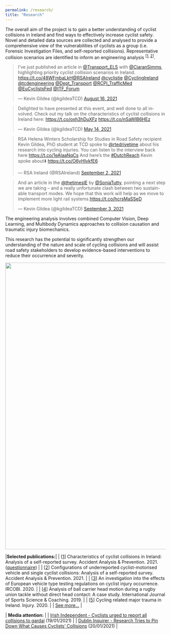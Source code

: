 ```yaml
---
permalink: /research/
title: "Research"
---
```



The overall aim of the project is to gain a better understanding of cyclist collisions in Ireland and find ways to effectively increase cyclist safety. Novel and detailed data sources are collected and analysed to provide a comprehensive view of the vulnerabilities of cyclists as a group (i.e. Forensic Investigation Files, and self-reported collisions). Representative collision scenarios are identified to inform an engineering analysis <sup>[<a href="https://www.sciencedirect.com/science/article/pii/S0001457520317681" target="_blank">1</a>, <a href="https://www.sciencedirect.com/science/article/pii/S0001457521002955" target="_blank">2</a>]</sup>.

<blockquote class="twitter-tweet"><p lang="en" dir="ltr">I&#39;ve just published an article in <a href="https://twitter.com/Transport_ELS?ref_src=twsrc%5Etfw">@Transport_ELS</a> with <a href="https://twitter.com/CiaranSimms?ref_src=twsrc%5Etfw">@CiaranSimms</a>, highlighting priority cyclist collision scenarios in Ireland. <a href="https://t.co/48WFmbaLkH">https://t.co/48WFmbaLkH</a><a href="https://twitter.com/RSAIreland?ref_src=twsrc%5Etfw">@RSAIreland</a> <a href="https://twitter.com/cyclistie?ref_src=twsrc%5Etfw">@cyclistie</a> <a href="https://twitter.com/CyclingIreland?ref_src=twsrc%5Etfw">@CyclingIreland</a> <a href="https://twitter.com/tcdengineering?ref_src=twsrc%5Etfw">@tcdengineering</a> <a href="https://twitter.com/Dept_Transport?ref_src=twsrc%5Etfw">@Dept_Transport</a> <a href="https://twitter.com/RCPI_TrafficMed?ref_src=twsrc%5Etfw">@RCPI_TrafficMed</a> <a href="https://twitter.com/EuCyclistsFed?ref_src=twsrc%5Etfw">@EuCyclistsFed</a> <a href="https://twitter.com/ITF_Forum?ref_src=twsrc%5Etfw">@ITF_Forum</a></p>&mdash; Kevin Gildea (@kgildeaTCD) <a href="https://twitter.com/kgildeaTCD/status/1427240209591283712?ref_src=twsrc%5Etfw">August 16, 2021</a></blockquote> <script async src="https://platform.twitter.com/widgets.js" charset="utf-8"></script>

<blockquote class="twitter-tweet"><p lang="en" dir="ltr">Delighted to have presented at this event, and well done to all involved. Check out my talk on the characteristics of cyclist collisions in Ireland here: <a href="https://t.co/oxh3hDuXFz">https://t.co/oxh3hDuXFz</a> <a href="https://t.co/nSaWlB6HEz">https://t.co/nSaWlB6HEz</a></p>&mdash; Kevin Gildea (@kgildeaTCD) <a href="https://twitter.com/kgildeaTCD/status/1393204482280919041?ref_src=twsrc%5Etfw">May 14, 2021</a></blockquote> <script async src="https://platform.twitter.com/widgets.js" charset="utf-8"></script>

<blockquote class="twitter-tweet"><p lang="en" dir="ltr">RSA Helena Winters Scholarship for Studies in Road Safety recipient Kevin Gildea, PhD student at TCD spoke to <a href="https://twitter.com/rtedrivetime?ref_src=twsrc%5Etfw">@rtedrivetime</a> about his research into cycling injuries. You can listen to the interview back here <a href="https://t.co/1eAlaaNqCs">https://t.co/1eAlaaNqCs</a> And here’s the <a href="https://twitter.com/hashtag/DutchReach?src=hash&amp;ref_src=twsrc%5Etfw">#DutchReach</a> Kevin spoke about⬇️ <a href="https://t.co/O6yHIvkfE6">https://t.co/O6yHIvkfE6</a></p>&mdash; RSA Ireland (@RSAIreland) <a href="https://twitter.com/RSAIreland/status/1433399770471616518?ref_src=twsrc%5Etfw">September 2, 2021</a></blockquote> <script async src="https://platform.twitter.com/widgets.js" charset="utf-8"></script>

<blockquote class="twitter-tweet"><p lang="en" dir="ltr">And an article in the <a href="https://twitter.com/thetimesIE?ref_src=twsrc%5Etfw">@thetimesIE</a> by <a href="https://twitter.com/SonjaTutty?ref_src=twsrc%5Etfw">@SonjaTutty</a>, pointing a next step we are taking – and a really unfortunate clash between two sustainable transport modes. We hope that this work will help as we move to implement more light rail systems.<a href="https://t.co/hcrsMaSSeD">https://t.co/hcrsMaSSeD</a></p>&mdash; Kevin Gildea (@kgildeaTCD) <a href="https://twitter.com/kgildeaTCD/status/1433716998928801796?ref_src=twsrc%5Etfw">September 3, 2021</a></blockquote> <script async src="https://platform.twitter.com/widgets.js" charset="utf-8"></script>

The engineering analysis involves combined Computer Vision, Deep Learning, and Multibody Dynamics approaches to collision causation and traumatic injury biomechanics. 

This research has the potential to significantly strengthen our understanding of the nature and scale of cycling collisions and will assist road safety stakeholders to develop evidence-based interventions to reduce their occurrence and severity.


<p align="center">
  <img src="/assets/images/Research/pipeline.png" width="900">
</p>


|**Selected publications:**|
| [<a href="https://www.sciencedirect.com/science/article/pii/S0001457520317681" target="_blank">1</a>] Characteristics of cyclist collisions in Ireland: Analysis of a self-reported survey. Accident Analysis & Prevention. 2021. (<a href="https://github.com/KevGildea/kevgildea.github.io/blob/master/assets/images/Research/Survey%20questionnaire.pdf" target="_blank">questionnaire</a>) |
| [<a href="https://www.sciencedirect.com/science/article/pii/S0001457521002955" target="_blank">2</a>] Configurations of underreported cyclist-motorised vehicle and single cyclist collisions: Analysis of a self-reported survey. Accident Analysis & Prevention. 2021. |
| [<a href="http://www.ircobi.org/wordpress/downloads/irc20-asia/pdf-files/2029a.pdf" target="_blank">3</a>] An investigation into the effects of European vehicle type testing regulations on cyclist injury occurrence. IRCOBI. 2020. |
| [<a href="https://journals.sagepub.com/doi/10.1177/1747954119833477" target="_blank">4</a>] Analysis of ball carrier head motion during a rugby union tackle without direct head contact: A case study. International Journal of Sports Science & Coaching. 2019. |
| [<a href="https://pubmed.ncbi.nlm.nih.gov/31784058/" target="_blank">5</a>] Cycling related major trauma in Ireland. Injury. 2020. |
| <a href="https://orcid.org/0000-0003-3802-0675" target="_blank">See more...</a> |

| **Media attention:** |
| <a href="https://www.independent.ie/irish-news/cyclists-urged-to-report-all-collisions-to-gardai-39983740.html" target="_blank">Irish Independent - Cyclists urged to report all collisions to gardaí</a> (19/01/2021) |
| <a href="https://dublininquirer.com/2021/01/20/research-tries-to-pin-down-what-causes-cyclists-collisions" target="_blank">Dublin Inquirer - Research Tries to Pin Down What Causes Cyclists’ Collisions</a> (20/01/2021) |
